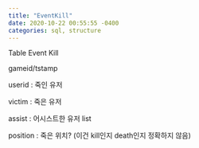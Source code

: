 ```yaml
---
title: "EventKill"
date: 2020-10-22 00:55:55 -0400
categories: sql, structure
---
```


Table Event Kill

gameid/tstamp

userid : 죽인 유저

victim : 죽은 유저

assist : 어시스트한 유저 list

position : 죽은 위치? (이건 kill인지 death인지 정확하지 않음)
